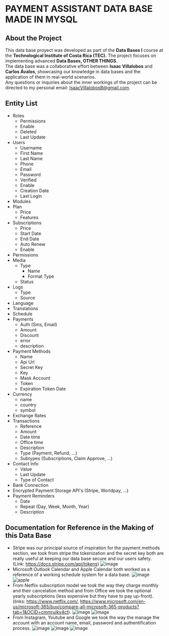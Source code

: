 # PAYMENT ASSISTANT DATA BASE MADE IN MYSQL

## About the Project
This data base proyect was developed as part of the **Data Bases I** course at the **Technological Institute of Costa Rica (TEC).** The project focuses on implementing advanced **Data Bases, OTHER THINGS.**  
The data base was a collaborative effort between **Isaac Villalobos** and **Carlos Ávalos**, showcasing our knowledge in data bases and the application of them in real-world scenarios.  
Any questions or inquiries about the inner workings of the project can be directed to my personal email: IsaacVillalobosB@gmail.com.

## Entity List
- Roles
  - Permissions
  - Enable
  - Deleted
  - Last Update
- Users
  - Username
  - First Name
  - Last Name
  - Phone
  - Email
  - Password
  - Verified
  - Enable
  - Creation Date
  - Last Login
- Modules
- Plan
  - Price
  - Features
- Subscriptions
  - Price
  - Start Date
  - End Date
  - Auto Renew
  - Enable
- Permissions
- Media
  - Type
    - Name
    - Format Type
  - Status
- Logs
  - Type
  - Source
- Language
- Translations
- Schedule
- Payments
  - Auth (Sms, Email)
  - Amount
  - Discount
  - error
  - description
- Payment Methods
  - Name
  - Api Url
  - Secret Key
  - Key
  - Mask Account
  - Token
  - Expiration Token Date
- Currency
  - name
  - country
  - symbol
- Exchange Rates
- Transactions
  - Reference
  - Amount
  - Date time
  - Office time
  - Description
  - Type (Payment, Refund, ...)
  - Subtypes (Subscriptions, Claim Approve, ...)
- Contact Info
  - Value
  - Last Update
  - Type of Contact
- Bank Connection
- Encrypted Payment Storage API's (Stripe, Worldpay, ...)
- Payment Reminders
  - Date
  - Repeat (Day, Week, Month, Year)
  - Description
## Documentation for Reference in the Making of this Data Base
- Stripe was our principal source of inspiration for the payment methods section, we took from stripe the tokenization and the secret key both are really useful at keeping our data base secure and our users safety. (Link: https://docs.stripe.com/api/tokens)
![image](https://github.com/user-attachments/assets/0e5e1788-64af-4602-a4d0-b25417f1f2e6)
- Microsoft Outlook Calendar and Apple Calendar both worked as a reference of a working schedule system for a data base. 
![image](https://github.com/user-attachments/assets/9e1d8c28-fcd0-4138-8a38-c72c662eaff4)
![apple](https://github.com/user-attachments/assets/d30ab0da-9430-46d0-93a4-8c69a0525633)
- From Netflix subscription model we took the way they charge monthly and their cancelation method and from Office we took the optional yearly subscriptions (less expensive but they have to pay up-front). (links: https://www.netflix.com/, https://www.microsoft.com/en-us/microsoft-365/buy/compare-all-microsoft-365-products?tab=1&OCID=cmmruikv4ct).
![image](https://github.com/user-attachments/assets/59e45e44-7365-42b5-870f-308716247ebb)
![image](https://github.com/user-attachments/assets/9e1f32ba-f744-40fc-9b00-3a79b5a5969f)
- From Instagram, Youtube and Google we took the way the manage the account with an account name, email, password and authentification process.
![image](https://github.com/user-attachments/assets/d095291b-787b-4d1b-bf0c-3fffb0d07f97)
![image](https://github.com/user-attachments/assets/4b82c30f-7fc9-4c9e-b28d-6800ac8337d3)
![image](https://github.com/user-attachments/assets/33de42a9-223e-434a-93bf-e9f2b833f35e)

